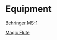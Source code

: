 # Equipment

[Behringer MS-1](https://github.com/OmnimusicSK/Inventory/blob/main/Equipment/MS1/MS1.md)

[Magic Flute](<https://github.com/OmnimusicSK/Inventory/blob/main/Equipment/Magic Flute/Magic Flute.md>)
